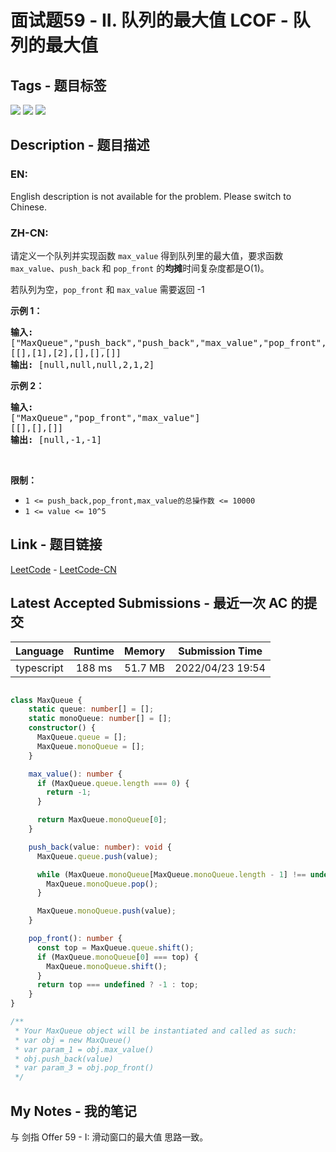 
# 面试题59 - II. 队列的最大值 LCOF - 队列的最大值

## Tags - 题目标签

 <img src="https://img.shields.io/badge/Design-设计-blue.svg">   <img src="https://img.shields.io/badge/Queue-队列-blue.svg">   <img src="https://img.shields.io/badge/Monotonic Queue-单调队列-blue.svg">  


## Description - 题目描述

### EN:
<p>English description is not available for the problem. Please switch to Chinese.</p>


### ZH-CN:
<p>请定义一个队列并实现函数 <code>max_value</code> 得到队列里的最大值，要求函数<code>max_value</code>、<code>push_back</code> 和 <code>pop_front</code> 的<strong>均摊</strong>时间复杂度都是O(1)。</p>

<p>若队列为空，<code>pop_front</code> 和 <code>max_value</code>&nbsp;需要返回 -1</p>

<p><strong>示例 1：</strong></p>

<pre><strong>输入:</strong> 
[&quot;MaxQueue&quot;,&quot;push_back&quot;,&quot;push_back&quot;,&quot;max_value&quot;,&quot;pop_front&quot;,&quot;max_value&quot;]
[[],[1],[2],[],[],[]]
<strong>输出:&nbsp;</strong>[null,null,null,2,1,2]
</pre>

<p><strong>示例 2：</strong></p>

<pre><strong>输入:</strong> 
[&quot;MaxQueue&quot;,&quot;pop_front&quot;,&quot;max_value&quot;]
[[],[],[]]
<strong>输出:&nbsp;</strong>[null,-1,-1]
</pre>

<p>&nbsp;</p>

<p><strong>限制：</strong></p>

<ul>
	<li><code>1 &lt;= push_back,pop_front,max_value的总操作数&nbsp;&lt;= 10000</code></li>
	<li><code>1 &lt;= value &lt;= 10^5</code></li>
</ul>



## Link - 题目链接

[LeetCode](https://leetcode.com/problems/dui-lie-de-zui-da-zhi-lcof/description/)  -  [LeetCode-CN](https://leetcode.cn/problems/dui-lie-de-zui-da-zhi-lcof/description/)
## Latest Accepted Submissions - 最近一次 AC 的提交


| Language | Runtime | Memory | Submission Time |
|:---:|:---:|:---:|:---:|
| typescript  | 188 ms | 51.7 MB | 2022/04/23 19:54 |

```typescript

class MaxQueue {
    static queue: number[] = [];
    static monoQueue: number[] = [];
    constructor() {
      MaxQueue.queue = [];
      MaxQueue.monoQueue = [];
    }

    max_value(): number {
      if (MaxQueue.queue.length === 0) {
        return -1;
      }

      return MaxQueue.monoQueue[0];
    }

    push_back(value: number): void {
      MaxQueue.queue.push(value);

      while (MaxQueue.monoQueue[MaxQueue.monoQueue.length - 1] !== undefined && MaxQueue.monoQueue[MaxQueue.monoQueue.length - 1] < value) {
        MaxQueue.monoQueue.pop();
      }

      MaxQueue.monoQueue.push(value);
    }

    pop_front(): number {
      const top = MaxQueue.queue.shift();
      if (MaxQueue.monoQueue[0] === top) {
        MaxQueue.monoQueue.shift();
      }
      return top === undefined ? -1 : top;
    }
}

/**
 * Your MaxQueue object will be instantiated and called as such:
 * var obj = new MaxQueue()
 * var param_1 = obj.max_value()
 * obj.push_back(value)
 * var param_3 = obj.pop_front()
 */

```
## My Notes - 我的笔记


与 剑指 Offer 59 - I: 滑动窗口的最大值 思路一致。

